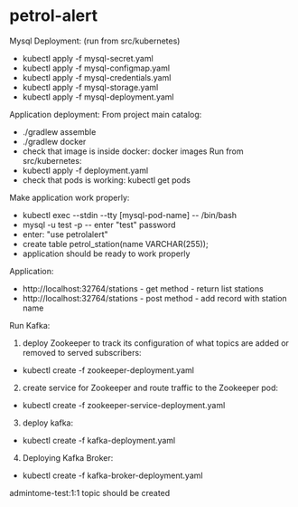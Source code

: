 # petrol-alert

Mysql Deployment: (run from src/kubernetes)
- kubectl apply -f mysql-secret.yaml
- kubectl apply -f mysql-configmap.yaml
- kubectl apply -f mysql-credentials.yaml
- kubectl apply -f mysql-storage.yaml
- kubectl apply -f mysql-deployment.yaml

Application deployment:
From project main catalog:
- ./gradlew assemble
- ./gradlew docker
- check that image is inside docker: docker images
Run from src/kubernetes:
- kubectl apply -f deployment.yaml
- check that pods is working: kubectl get pods

Make application work properly:
- kubectl exec --stdin --tty [mysql-pod-name] -- /bin/bash
- mysql -u test -p
-- enter "test" password
- enter: "use petrolalert"  
- create table petrol_station(name VARCHAR(255));
- application should be ready to work properly

Application:
- http://localhost:32764/stations - get method - return list stations
- http://localhost:32764/stations - post method - add record with station name 

Run Kafka: 
1) deploy Zookeeper to track its configuration of what topics are added or removed to served subscribers: 
- kubectl create -f zookeeper-deployment.yaml 

2) create service for Zookeeper and route traffic to the Zookeeper pod: 
- kubectl create -f zookeeper-service-deployment.yaml

3) deploy kafka:
- kubectl create -f kafka-deployment.yaml

4) Deploying Kafka Broker: 
- kubectl create -f kafka-broker-deployment.yaml

admintome-test:1:1 topic should be created
